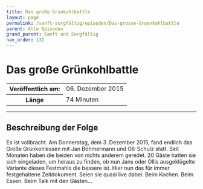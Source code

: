 ```yaml
---
title: Das große Grünkohlbattle
layout: page
permalink: /sanft-sorgfältig/episoden/Das-grosse-Gruenkohlbattle
parent: Alle Episoden
grand_parent: Sanft und Sorgfältig
nav_order: 131
---
```


# Das große Grünkohlbattle
<table class="resp-table dcf-table dcf-table-responsive dcf-table-bordered dcf-table-striped dcf-w-100%">
                    <tbody>
                        <tr>
                            <th scope="row">Veröffentlich am:</th>
                            <td data-label="Veröffentlich am:">06. Dezember 2015</td>
                        </tr>
                        <tr>
                            <th scope="row">Länge </th>
                            <td data-label="Länge ">74 Minuten</td>
                        </tr></tbody>
                </table>

***

## Beschreibung der Folge

<div>
Es ist vollbracht. Am Donnerstag, dem 3. Dezember 2015, fand endlich das Große Grünkohlessen mit Jan Böhmermann und Olli Schulz statt. Seit Monaten haben die beiden von nichts anderem geredet. 20 Gäste hatten sie sich eingeladen, um heraus zu finden, ob nun Jans oder Ollis ausgeklügelte Variante dieses Festmahls die bessere ist. Hier nun das für immer festgehaltene Zeitdokument. Seien sie quasi live dabei. Beim Kochen. Beim Essen. Beim Talk mit den Gästen...  
</div>


